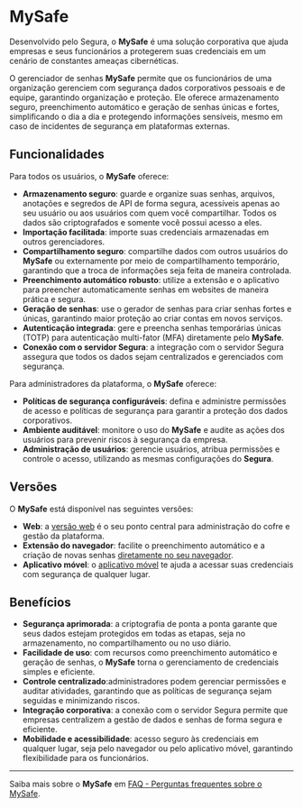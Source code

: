 # MySafe


Desenvolvido pelo Segura, o **MySafe** é uma solução corporativa que ajuda empresas e seus funcionários a protegerem suas credenciais em um cenário de constantes ameaças cibernéticas. 

O gerenciador de senhas **MySafe** permite que os funcionários de uma organização gerenciem com segurança dados corporativos pessoais e de equipe, garantindo organização e proteção. Ele oferece armazenamento seguro, preenchimento automático e geração de senhas únicas e fortes, simplificando o dia a dia e protegendo informações sensíveis, mesmo em caso de incidentes de segurança em plataformas externas.

## Funcionalidades 

Para todos os usuários, o **MySafe** oferece:
* **Armazenamento seguro**: guarde e organize suas senhas, arquivos, anotações e segredos de API de forma segura, acessíveis apenas ao seu usuário ou aos usuários com quem você compartilhar. Todos os dados são criptografados e somente você possui acesso a eles.
* **Importação facilitada**: importe suas credenciais armazenadas em outros gerenciadores.
* **Compartilhamento seguro**: compartilhe dados com outros usuários do **MySafe** ou externamente por meio de compartilhamento temporário, garantindo que a troca de informações seja feita de maneira controlada.
* **Preenchimento automático robusto**: utilize a extensão e o aplicativo para preencher automaticamente senhas em websites de maneira prática e segura.
* **Geração de senhas**: use o gerador de senhas para criar senhas fortes e únicas, garantindo maior proteção ao criar contas em novos serviços.
* **Autenticação integrada**: gere e preencha senhas temporárias únicas (TOTP) para autenticação multi-fator (MFA) diretamente pelo **MySafe**.
* **Conexão com o servidor Segura**: a integração com o servidor Segura assegura que todos os dados sejam centralizados e gerenciados com segurança.

Para administradores da plataforma, o **MySafe** oferece:
* **Políticas de segurança configuráveis**: defina e administre permissões de acesso e políticas de segurança para garantir a proteção dos dados corporativos.
* **Ambiente auditável**: monitore o uso do **MySafe** e audite as ações dos usuários para prevenir riscos à segurança da empresa.
* **Administração de usuários**: gerencie usuários, atribua permissões e controle o acesso, utilizando as mesmas configurações do **Segura**.

## Versões
O **MySafe** está disponível nas seguintes versões:
* **Web**: a [versão web](/v4/docs/pt/first-steps-with-mysafe-web) é o seu ponto central para administração do cofre e gestão da plataforma. 
* **Extensão do navegador**: facilite o preenchimento automático e a criação de novas senhas [diretamente no seu navegador](/v4/docs/pt/mysafe-extension-first-steps).
* **Aplicativo móvel**: o [aplicativo móvel](/v4/docs/pt/Segura-mobile-app-first-steps) te ajuda a acessar suas credenciais com segurança de qualquer lugar. 

## Benefícios 
* **Segurança aprimorada**: a criptografia de ponta a ponta garante que seus dados estejam protegidos em todas as etapas, seja no armazenamento, no compartilhamento ou no uso diário.
* **Facilidade de uso**: com recursos como preenchimento automático e geração de senhas, o **MySafe** torna o gerenciamento de credenciais simples e eficiente.
* **Controle centralizado**:administradores podem gerenciar permissões e auditar atividades, garantindo que as políticas de segurança sejam seguidas e minimizando riscos.
* **Integração corporativa**: a conexão com o servidor Segura permite que empresas centralizem a gestão de dados e senhas de forma segura e eficiente.
* **Mobilidade e acessibilidade**: acesso seguro às credenciais em qualquer lugar, seja pelo navegador ou pelo aplicativo móvel, garantindo flexibilidade para os funcionários.

---
Saiba mais sobre o **MySafe** em [FAQ - Perguntas frequentes sobre o MySafe](/v4/docs/pt/faq-frequently-asked-questions-about-mysafe).





